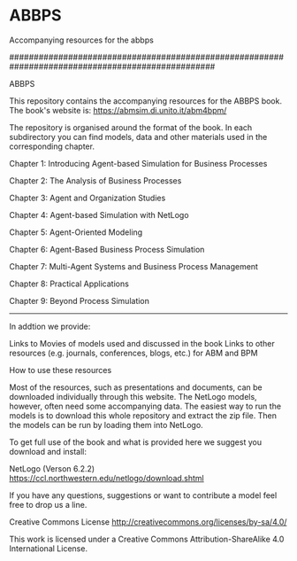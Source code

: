 # ABBPS
Accompanying resources for the abbps

##################################################################################################

ABBPS

This repository contains the accompanying resources for the ABBPS book. The book's website is: https://abmsim.di.unito.it/abm4bpm/

The repository is organised around the format of the book. In each subdirectory you can find models, data and other materials used in the corresponding chapter.

Chapter 1: Introducing Agent-based Simulation for Business Processes

Chapter 2: The Analysis of Business Processes

Chapter 3: Agent and Organization Studies

Chapter 4: Agent-based Simulation with NetLogo

Chapter 5: Agent-Oriented Modeling

Chapter 6: Agent-Based Business Process Simulation

Chapter 7: Multi-Agent Systems and Business Process Management

Chapter 8: Practical Applications

Chapter 9: Beyond Process Simulation

--------------------------------------------------------------------------------------------------

In addtion we provide:

Links to Movies of models used and discussed in the book
Links to other resources (e.g. journals, conferences, blogs, etc.) for ABM and BPM

How to use these resources

Most of the resources, such as presentations and documents, can be downloaded individually through this website. 
The NetLogo models, however, often need some accompanying data. The easiest way to run the models is to download this whole repository and extract the zip file.
Then the models can be run by loading them into NetLogo.

To get full use of the book and what is provided here we suggest you download and install:

NetLogo (Verson 6.2.2) https://ccl.northwestern.edu/netlogo/download.shtml

If you have any questions, suggestions or want to contribute a model feel free to drop us a line.

Creative Commons License
http://creativecommons.org/licenses/by-sa/4.0/

This work is licensed under a Creative Commons Attribution-ShareAlike 4.0 International License.
